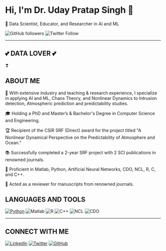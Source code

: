 # Hi, I'm Dr. Uday Pratap Singh 👋

🚩 Data Scientist, Educator, and Researcher in AI and ML

![GitHub followers](https://img.shields.io/github/followers/your_username?style=social)
![Twitter Follow](https://img.shields.io/twitter/follow/your_twitter?style=social)

---

## 💕 DATA LOVER 💕

❣

## ABOUT ME

🔭 With extensive industry and teaching & research experience, I specialize in applying AI and ML, Chaos Theory, and Nonlinear Dynamics to Intrusion detection, Atmospheric prediction and predictability studies.

🎓 Holding a PhD and Master’s & Bachelor's Degree in Computer Science and Engineering.

🏆 Recipient of the CSIR SRF (Direct) award for the project titled "A Nonlinear Dynamical Perspective on the Predictability of Atmosphere and Ocean."

📚 Successfully completed a 2-year SRF project with 2 SCI publications in renowned journals.

🔬 Proficient in Matlab, Python, Artificial Neural Networks, CDO, NCL, R, C, and C++.

📖 Acted as a reviewer for manuscripts from renowned journals.

## LANGUAGES AND TOOLS

[![Python](https://img.shields.io/badge/Python-3776AB?style=for-the-badge&logo=python&logoColor=white)](https://www.python.org/)
![Matlab](https://img.shields.io/badge/Matlab-0076A8?style=for-the-badge&logo=mathworks&logoColor=white)
![R](https://img.shields.io/badge/R-276DC3?style=for-the-badge&logo=r&logoColor=white)
![C++](https://img.shields.io/badge/C++-00599C?style=for-the-badge&logo=c%2B%2B&logoColor=white)
![NCL](https://img.shields.io/badge/NCL-003366?style=for-the-badge&logo=ncl&logoColor=white)
![CDO](https://img.shields.io/badge/CDO-003399?style=for-the-badge&logo=cdo&logoColor=white)


---

## CONNECT WITH ME

[![LinkedIn](https://img.shields.io/badge/LinkedIn-0077B5?style=for-the-badge&logo=linkedin&logoColor=white)](https://www.linkedin.com/in/your_linkedin)
[![Twitter](https://img.shields.io/badge/Twitter-1DA1F2?style=for-the-badge&logo=twitter&logoColor=white)](https://twitter.com/your_twitter)
[![GitHub](https://img.shields.io/badge/GitHub-181717?style=for-the-badge&logo=github&logoColor=white)](https://github.com/your_username)

